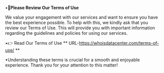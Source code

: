 •📄**Please Review Our Terms of Use**

We value your engagement with our services and want to ensure you have the best experience possible. To help with this, we kindly ask that you review our Terms of Use. This will provide you with important information regarding the guidelines and policies for using our services.

•👉 Read Our Terms of Use
** URL-https://whoisdatacenter.com/terms-of-use/ **

•Understanding these terms is crucial for a smooth and enjoyable experience. Thank you for your attention to this matter!
